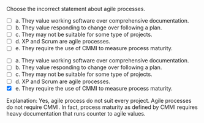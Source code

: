<panel header=":lock::key: Choose the incorrect statement about agile processes.">
<question>

Choose the incorrect statement about agile processes.

- [ ] a. They value working software over comprehensive documentation.
- [ ] b. They value responding to change over following a plan.
- [ ] c. They may not be suitable for some type of projects.
- [ ] d. XP and Scrum are agile processes.
- [ ] e. They require the use of CMMI to measure process maturity.

<div slot="answer">

- [ ] a. They value working software over comprehensive documentation.
- [ ] b. They value responding to change over following a plan.
- [ ] c. They may not be suitable for some type of projects.
- [ ] d. XP and Scrum are agile processes.
- [x] e. They require the use of CMMI to measure process maturity.

Explanation: Yes, agile process do not suit every project. Agile processes do not require CMMI. In fact, process maturity as defined by CMMI requires heavy documentation that runs counter to agile values. 

</div>
</question>
</panel>
